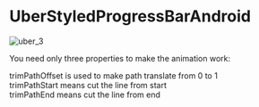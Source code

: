 # UberStyledProgressBarAndroid


![uber_3](https://cloud.githubusercontent.com/assets/6247940/21674472/e52db6ea-d353-11e6-89ea-8e4137f2b1ce.gif)

You need only three properties to make the animation work:


trimPathOffset is used to make path translate from 0 to 1</br>
trimPathStart means cut the line from start</br>
trimPathEnd means cut the line from end</br>
